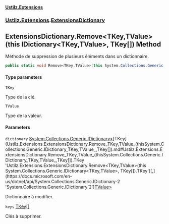 #### [Ustilz.Extensions](index.md 'index')
### [Ustilz.Extensions](Ustilz.Extensions.md 'Ustilz.Extensions').[ExtensionsDictionary](Ustilz.Extensions.ExtensionsDictionary.md 'Ustilz.Extensions.ExtensionsDictionary')

## ExtensionsDictionary.Remove<TKey,TValue>(this IDictionary<TKey,TValue>, TKey[]) Method

Méthode de suppression de plusieurs éléments dans un dictionnaire.

```csharp
public static void Remove<TKey,TValue>(this System.Collections.Generic.IDictionary<TKey,TValue> dictionary, params TKey[] keys);
```
#### Type parameters

<a name='Ustilz.Extensions.ExtensionsDictionary.Remove_TKey,TValue_(thisSystem.Collections.Generic.IDictionary_TKey,TValue_,TKey[]).TKey'></a>

`TKey`

Type de la clé.

<a name='Ustilz.Extensions.ExtensionsDictionary.Remove_TKey,TValue_(thisSystem.Collections.Generic.IDictionary_TKey,TValue_,TKey[]).TValue'></a>

`TValue`

Type de la valeur.
#### Parameters

<a name='Ustilz.Extensions.ExtensionsDictionary.Remove_TKey,TValue_(thisSystem.Collections.Generic.IDictionary_TKey,TValue_,TKey[]).dictionary'></a>

`dictionary` [System.Collections.Generic.IDictionary&lt;](https://docs.microsoft.com/en-us/dotnet/api/System.Collections.Generic.IDictionary-2 'System.Collections.Generic.IDictionary`2')[TKey](Ustilz.Extensions.ExtensionsDictionary.Remove_TKey,TValue_(thisSystem.Collections.Generic.IDictionary_TKey,TValue_,TKey[]).md#Ustilz.Extensions.ExtensionsDictionary.Remove_TKey,TValue_(thisSystem.Collections.Generic.IDictionary_TKey,TValue_,TKey[]).TKey 'Ustilz.Extensions.ExtensionsDictionary.Remove<TKey,TValue>(this System.Collections.Generic.IDictionary<TKey,TValue>, TKey[]).TKey')[,](https://docs.microsoft.com/en-us/dotnet/api/System.Collections.Generic.IDictionary-2 'System.Collections.Generic.IDictionary`2')[TValue](Ustilz.Extensions.ExtensionsDictionary.Remove_TKey,TValue_(thisSystem.Collections.Generic.IDictionary_TKey,TValue_,TKey[]).md#Ustilz.Extensions.ExtensionsDictionary.Remove_TKey,TValue_(thisSystem.Collections.Generic.IDictionary_TKey,TValue_,TKey[]).TValue 'Ustilz.Extensions.ExtensionsDictionary.Remove<TKey,TValue>(this System.Collections.Generic.IDictionary<TKey,TValue>, TKey[]).TValue')[&gt;](https://docs.microsoft.com/en-us/dotnet/api/System.Collections.Generic.IDictionary-2 'System.Collections.Generic.IDictionary`2')

Dictionnaire à modifier.

<a name='Ustilz.Extensions.ExtensionsDictionary.Remove_TKey,TValue_(thisSystem.Collections.Generic.IDictionary_TKey,TValue_,TKey[]).keys'></a>

`keys` [TKey](Ustilz.Extensions.ExtensionsDictionary.Remove_TKey,TValue_(thisSystem.Collections.Generic.IDictionary_TKey,TValue_,TKey[]).md#Ustilz.Extensions.ExtensionsDictionary.Remove_TKey,TValue_(thisSystem.Collections.Generic.IDictionary_TKey,TValue_,TKey[]).TKey 'Ustilz.Extensions.ExtensionsDictionary.Remove<TKey,TValue>(this System.Collections.Generic.IDictionary<TKey,TValue>, TKey[]).TKey')[[]](https://docs.microsoft.com/en-us/dotnet/api/System.Array 'System.Array')

Clés à supprimer.